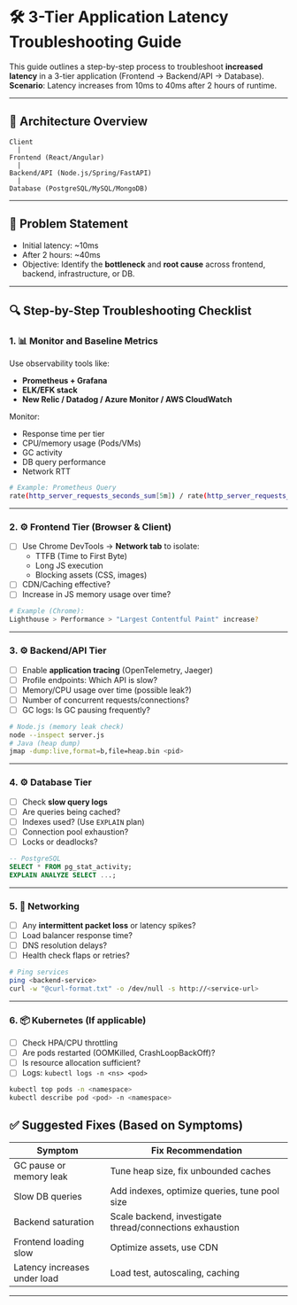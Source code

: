 
# 🛠️ 3-Tier Application Latency Troubleshooting Guide

This guide outlines a step-by-step process to troubleshoot **increased latency** in a 3-tier application (Frontend → Backend/API → Database).  
**Scenario**: Latency increases from 10ms to 40ms after 2 hours of runtime.

---

## 📌 Architecture Overview

```
Client
  |
Frontend (React/Angular)
  |
Backend/API (Node.js/Spring/FastAPI)
  |
Database (PostgreSQL/MySQL/MongoDB)
```

---

## 🚨 Problem Statement

- Initial latency: ~10ms
- After 2 hours: ~40ms
- Objective: Identify the **bottleneck** and **root cause** across frontend, backend, infrastructure, or DB.

---

## 🔍 Step-by-Step Troubleshooting Checklist

### 1. 📊 Monitor and Baseline Metrics

Use observability tools like:
- **Prometheus + Grafana**
- **ELK/EFK stack**
- **New Relic / Datadog / Azure Monitor / AWS CloudWatch**

Monitor:
- Response time per tier
- CPU/memory usage (Pods/VMs)
- GC activity
- DB query performance
- Network RTT

```bash
# Example: Prometheus Query
rate(http_server_requests_seconds_sum[5m]) / rate(http_server_requests_seconds_count[5m])
```

---

### 2. ⚙️ Frontend Tier (Browser & Client)

- [ ] Use Chrome DevTools → **Network tab** to isolate:
  - TTFB (Time to First Byte)
  - Long JS execution
  - Blocking assets (CSS, images)
- [ ] CDN/Caching effective?
- [ ] Increase in JS memory usage over time?

```bash
# Example (Chrome):
Lighthouse > Performance > "Largest Contentful Paint" increase?
```

---

### 3. ⚙️ Backend/API Tier

- [ ] Enable **application tracing** (OpenTelemetry, Jaeger)
- [ ] Profile endpoints: Which API is slow?
- [ ] Memory/CPU usage over time (possible leak?)
- [ ] Number of concurrent requests/connections?
- [ ] GC logs: Is GC pausing frequently?

```bash
# Node.js (memory leak check)
node --inspect server.js
# Java (heap dump)
jmap -dump:live,format=b,file=heap.bin <pid>
```

---

### 4. ⚙️ Database Tier

- [ ] Check **slow query logs**
- [ ] Are queries being cached?
- [ ] Indexes used? (Use `EXPLAIN` plan)
- [ ] Connection pool exhaustion?
- [ ] Locks or deadlocks?

```sql
-- PostgreSQL
SELECT * FROM pg_stat_activity;
EXPLAIN ANALYZE SELECT ...;
```

---

### 5. 🔁 Networking

- [ ] Any **intermittent packet loss** or latency spikes?
- [ ] Load balancer response time?
- [ ] DNS resolution delays?
- [ ] Health check flaps or retries?

```bash
# Ping services
ping <backend-service>
curl -w "@curl-format.txt" -o /dev/null -s http://<service-url>
```

---

### 6. 📦 Kubernetes (If applicable)

- [ ] Check HPA/CPU throttling
- [ ] Are pods restarted (OOMKilled, CrashLoopBackOff)?
- [ ] Is resource allocation sufficient?
- [ ] Logs: `kubectl logs -n <ns> <pod>`

```bash
kubectl top pods -n <namespace>
kubectl describe pod <pod> -n <namespace>
```

## ✅ Suggested Fixes (Based on Symptoms)

| Symptom                              | Fix Recommendation                                      |
|-------------------------------------|----------------------------------------------------------|
| GC pause or memory leak             | Tune heap size, fix unbounded caches                    |
| Slow DB queries                     | Add indexes, optimize queries, tune pool size           |
| Backend saturation                  | Scale backend, investigate thread/connections exhaustion|
| Frontend loading slow               | Optimize assets, use CDN                                |
| Latency increases under load        | Load test, autoscaling, caching                         |

---

